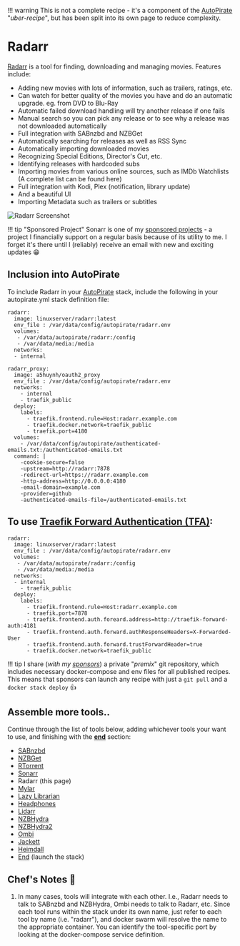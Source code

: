 !!! warning
    This is not a complete recipe - it's a component of the [AutoPirate](/recipes/autopirate/) "_uber-recipe_", but has been split into its own page to reduce complexity.

# Radarr


[Radarr](https://radarr.video/) is a tool for finding, downloading and managing movies. Features include:

* Adding new movies with lots of information, such as trailers, ratings, etc.
* Can watch for better quality of the movies you have and do an automatic upgrade. eg. from DVD to Blu-Ray
* Automatic failed download handling will try another release if one fails
* Manual search so you can pick any release or to see why a release was not downloaded automatically
* Full integration with SABnzbd and NZBGet
* Automatically searching for releases as well as RSS Sync
* Automatically importing downloaded movies
* Recognizing Special Editions, Director's Cut, etc.
* Identifying releases with hardcoded subs
* Importing movies from various online sources, such as IMDb Watchlists (A complete list can be found here)
* Full integration with Kodi, Plex (notification, library update)
* And a beautiful UI
* Importing Metadata such as trailers or subtitles

![Radarr Screenshot](../../images/radarr.png)

!!! tip "Sponsored Project"
    Sonarr is one of my [sponsored projects](/sponsored-projects/) - a project I financially support on a regular basis because of its utility to me. I forget it's there until I (reliably) receive an email with new and exciting updates 😁

## Inclusion into AutoPirate

To include Radarr in your [AutoPirate](/recipes/autopirate/) stack, include the following in your autopirate.yml stack definition file:

````
radarr:
  image: linuxserver/radarr:latest
  env_file : /var/data/config/autopirate/radarr.env
  volumes:
   - /var/data/autopirate/radarr:/config
   - /var/data/media:/media
  networks:
  - internal

radarr_proxy:
  image: a5huynh/oauth2_proxy
  env_file : /var/data/config/autopirate/radarr.env
  networks:
    - internal
    - traefik_public
  deploy:
    labels:
      - traefik.frontend.rule=Host:radarr.example.com
      - traefik.docker.network=traefik_public
      - traefik.port=4180
  volumes:
    - /var/data/config/autopirate/authenticated-emails.txt:/authenticated-emails.txt
  command: |
    -cookie-secure=false
    -upstream=http://radarr:7878
    -redirect-url=https://radarr.example.com
    -http-address=http://0.0.0.0:4180
    -email-domain=example.com
    -provider=github
    -authenticated-emails-file=/authenticated-emails.txt
````
## To use [Traefik Forward Authentication (TFA)](/ha-docker-swarm/traefik-forward-auth/):
````
radarr:
  image: linuxserver/radarr:latest
  env_file : /var/data/config/autopirate/radarr.env
  volumes:
   - /var/data/autopirate/radarr:/config
   - /var/data/media:/media
  networks:
  - internal
    - traefik_public
  deploy:
    labels:
      - traefik.frontend.rule=Host:radarr.example.com
      - traefik.port=7878
      - traefik.frontend.auth.foreard.address=http://traefik-forward-auth:4181
      - traefik.frontend.auth.forward.authResponseHeaders=X-Forwarded-User
      - traefik.frontend.auth.forward.trustForwardHeader=true
      - traefik.docker.network=traefik_public
  ````
!!! tip
    I share (_with my [sponsors](https://github.com/sponsors/funkypenguin)_) a private "_premix_" git repository, which includes necessary docker-compose and env files for all published recipes. This means that sponsors can launch any recipe with just a ```git pull``` and a ```docker stack deploy``` 👍

## Assemble more tools..

Continue through the list of tools below, adding whichever tools your want to use, and finishing with the **[end](/recipes/autopirate/end/)** section:

* [SABnzbd](/recipes/autopirate/sabnzbd.md)
* [NZBGet](/recipes/autopirate/nzbget.md)
* [RTorrent](/recipes/autopirate/rtorrent/)
* [Sonarr](/recipes/autopirate/sonarr/)
* Radarr (this page)
* [Mylar](/recipes/autopirate/mylar/)
* [Lazy Librarian](/recipes/autopirate/lazylibrarian/)
* [Headphones](/recipes/autopirate/headphones/)
* [Lidarr](/recipes/autopirate/lidarr/)
* [NZBHydra](/recipes/autopirate/nzbhydra/)
* [NZBHydra2](/recipes/autopirate/nzbhydra2/)
* [Ombi](/recipes/autopirate/ombi/)
* [Jackett](/recipes/autopirate/jackett/)
* [Heimdall](/recipes/autopirate/heimdall/)
* [End](/recipes/autopirate/end/) (launch the stack)


## Chef's Notes 📓

1. In many cases, tools will integrate with each other. I.e., Radarr needs to talk to SABnzbd and NZBHydra, Ombi needs to talk to Radarr, etc. Since each tool runs within the stack under its own name, just refer to each tool by name (i.e. "radarr"), and docker swarm will resolve the name to the appropriate container. You can identify the tool-specific port by looking at the docker-compose service definition.
